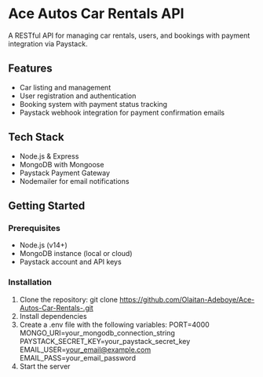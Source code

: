 # Ace Autos Car Rentals API

A RESTful API for managing car rentals, users, and bookings with payment integration via Paystack.

## Features

- Car listing and management
- User registration and authentication
- Booking system with payment status tracking
- Paystack webhook integration for payment confirmation emails

## Tech Stack

- Node.js & Express
- MongoDB with Mongoose
- Paystack Payment Gateway
- Nodemailer for email notifications

## Getting Started

### Prerequisites

- Node.js (v14+)
- MongoDB instance (local or cloud)
- Paystack account and API keys

### Installation

1. Clone the repository:
git clone https://github.com/Olaitan-Adeboye/Ace-Autos-Car-Rentals-.git
2. Install dependencies
3. Create a .env file with the following variables: PORT=4000
MONGO_URI=your_mongodb_connection_string
PAYSTACK_SECRET_KEY=your_paystack_secret_key
EMAIL_USER=your_email@example.com
EMAIL_PASS=your_email_password
4. Start the server
   
